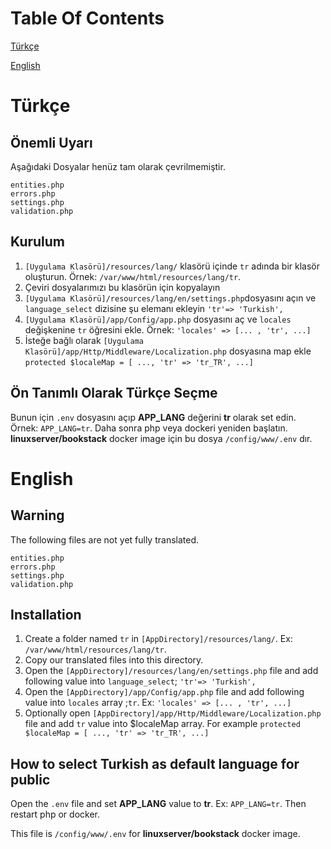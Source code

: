 # Table Of Contents

[Türkçe](#tr)  

[English](#en)  

# Türkçe

<a name="tr"/>

## Önemli Uyarı

Aşağıdaki Dosyalar henüz tam olarak çevrilmemiştir.

```
entities.php
errors.php
settings.php
validation.php
```



## Kurulum

1. `[Uygulama Klasörü]/resources/lang/` klasörü içinde `tr` adında bir klasör oluşturun. Örnek: `/var/www/html/resources/lang/tr`.
2. Çeviri dosyalarımızı bu klasörün için kopyalayın
3. `[Uygulama Klasörü]/resources/lang/en/settings.php`dosyasını açın ve `language_select` dizisine şu  elemanı ekleyin  `'tr'=> 'Turkish',`
4. `[Uygulama Klasörü]/app/Config/app.php` dosyasını aç ve `locales` değişkenine `tr` öğresini ekle. Örnek:  `'locales' => [... , 'tr', ...]`
5. İsteğe bağlı olarak  `[Uygulama Klasörü]/app/Http/Middleware/Localization.php` dosyasına map ekle `protected $localeMap = [ ..., 'tr' => 'tr_TR', ...]`

## Ön Tanımlı Olarak Türkçe Seçme
Bunun için `.env` dosyasını açıp **APP_LANG** değerini  **tr** olarak set edin. Örnek: `APP_LANG=tr`.
Daha sonra php veya dockeri yeniden başlatın.
**linuxserver/bookstack** docker image için bu dosya `/config/www/.env` dır.



# English

<a name="en"/>

## Warning

The following files are not yet fully translated.

```
entities.php
errors.php
settings.php
validation.php
```



## Installation

1. Create a folder named `tr` in `[AppDirectory]/resources/lang/`. Ex: `/var/www/html/resources/lang/tr`.
2. Copy our translated files into this directory.
3. Open the `[AppDirectory]/resources/lang/en/settings.php` file and add following value into `language_select`;  `'tr'=> 'Turkish',`
4. Open the `[AppDirectory]/app/Config/app.php` file and add following value into `locales` array ;`tr`. Ex:  `'locales' => [... , 'tr', ...]`
5. Optionally  open `[AppDirectory]/app/Http/Middleware/Localization.php` file and add `tr` value  into $localeMap array. For example `protected $localeMap = [ ..., 'tr' => 'tr_TR', ...]`

## How to select Turkish as default language for public

Open the `.env` file and set **APP_LANG**  value to **tr**. Ex: `APP_LANG=tr`.
Then restart php or docker.

This file is  `/config/www/.env`  for **linuxserver/bookstack** docker image.

